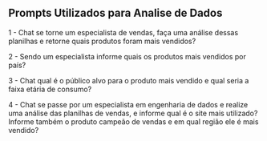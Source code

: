 ## Prompts Utilizados para Analise de Dados
1 - Chat se torne um especialista de vendas, faça uma análise dessas planilhas e retorne quais produtos foram mais vendidos?

2 - Sendo um especialista informe quais os produtos mais vendidos por país?

3 - Chat qual é o público alvo para o produto mais vendido e qual seria a faixa etária de consumo?

4 - Chat se passe por um especialista em engenharia de dados e realize uma análise das planilhas de vendas, e informe qual é o site mais utilizado? Informe também o produto campeão de vendas e em qual região ele é mais vendido?